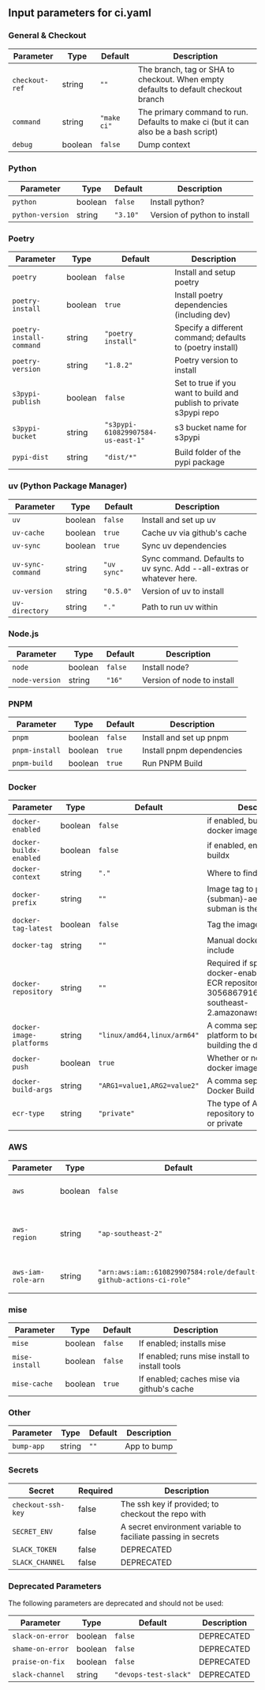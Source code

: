 ## Input parameters for ci.yaml

### General & Checkout

| Parameter      | Type    | Default     | Description                                                                        |
| -------------- | ------- | ----------- | ---------------------------------------------------------------------------------- |
| `checkout-ref` | string  | `""`        | The branch, tag or SHA to checkout. When empty defaults to default checkout branch |
| `command`      | string  | `"make ci"` | The primary command to run. Defaults to make ci (but it can also be a bash script) |
| `debug`        | boolean | `false`     | Dump context                                                                       |

### Python

| Parameter        | Type    | Default  | Description                  |
| ---------------- | ------- | -------- | ---------------------------- |
| `python`         | boolean | `false`  | Install python?              |
| `python-version` | string  | `"3.10"` | Version of python to install |

### Poetry

| Parameter                | Type    | Default                           | Description                                                         |
| ------------------------ | ------- | --------------------------------- | ------------------------------------------------------------------- |
| `poetry`                 | boolean | `false`                           | Install and setup poetry                                            |
| `poetry-install`         | boolean | `true`                            | Install poetry dependencies (including dev)                         |
| `poetry-install-command` | string  | `"poetry install"`                | Specify a different command; defaults to (poetry install)           |
| `poetry-version`         | string  | `"1.8.2"`                         | Poetry version to install                                           |
| `s3pypi-publish`         | boolean | `false`                           | Set to true if you want to build and publish to private s3pypi repo |
| `s3pypi-bucket`          | string  | `"s3pypi-610829907584-us-east-1"` | s3 bucket name for s3pypi                                           |
| `pypi-dist`              | string  | `"dist/*"`                        | Build folder of the pypi package                                    |

### uv (Python Package Manager)

| Parameter         | Type    | Default     | Description                                                           |
| ----------------- | ------- | ----------- | --------------------------------------------------------------------- |
| `uv`              | boolean | `false`     | Install and set up uv                                                 |
| `uv-cache`        | boolean | `true`      | Cache uv via github's cache                                           |
| `uv-sync`         | boolean | `true`      | Sync uv dependencies                                                  |
| `uv-sync-command` | string  | `"uv sync"` | Sync command. Defaults to uv sync. Add --all-extras or whatever here. |
| `uv-version`      | string  | `"0.5.0"`   | Version of uv to install                                              |
| `uv-directory`    | string  | `"."`       | Path to run uv within                                                 |

### Node.js

| Parameter      | Type    | Default | Description                |
| -------------- | ------- | ------- | -------------------------- |
| `node`         | boolean | `false` | Install node?              |
| `node-version` | string  | `"16"`  | Version of node to install |

### PNPM

| Parameter      | Type    | Default | Description               |
| -------------- | ------- | ------- | ------------------------- |
| `pnpm`         | boolean | `false` | Install and set up pnpm   |
| `pnpm-install` | boolean | `true`  | Install pnpm dependencies |
| `pnpm-build`   | boolean | `true`  | Run PNPM Build            |

### Docker

| Parameter                | Type    | Default                     | Description                                                                                                                     |
| ------------------------ | ------- | --------------------------- | ------------------------------------------------------------------------------------------------------------------------------- |
| `docker-enabled`         | boolean | `false`                     | if enabled, build + push a docker image                                                                                         |
| `docker-buildx-enabled`  | boolean | `false`                     | if enabled, enables docker buildx                                                                                               |
| `docker-context`         | string  | `"."`                       | Where to find the Dockerfile                                                                                                    |
| `docker-prefix`          | string  | `""`                        | Image tag to prefix. Eg: {subman}-aed1f13, where subman is the docker-prefix                                                    |
| `docker-tag-latest`      | boolean | `false`                     | Tag the image as `latest`                                                                                                       |
| `docker-tag`             | string  | `""`                        | Manual docker tag to include                                                                                                    |
| `docker-repository`      | string  | `""`                        | Required if specifying docker-enabled. This is the ECR repository. EG: 305686791668.dkr.ecr.ap-southeast-2.amazonaws.com/uptick |
| `docker-image-platforms` | string  | `"linux/amd64,linux/arm64"` | A comma separated list of platform to be used for building the docker image                                                     |
| `docker-push`            | boolean | `true`                      | Whether or not to push docker images                                                                                            |
| `docker-build-args`      | string  | `"ARG1=value1,ARG2=value2"` | A comma separated list of Docker Build arguments                                                                                |
| `ecr-type`               | string  | `"private"`                 | The type of AWS ECR repository to push to public or private                                                                     |

### AWS

| Parameter          | Type    | Default                                                           | Description                                      |
| ------------------ | ------- | ----------------------------------------------------------------- | ------------------------------------------------ |
| `aws`              | boolean | `false`                                                           | If enabled set up AWS Credentials                |
| `aws-region`       | string  | `"ap-southeast-2"`                                                | The AWS region to configure the AWS profile with |
| `aws-iam-role-arn` | string  | `"arn:aws:iam::610829907584:role/default-github-actions-ci-role"` | AWS IAM Role to assume                           |

### mise

| Parameter      | Type    | Default | Description                                    |
| -------------- | ------- | ------- | ---------------------------------------------- |
| `mise`         | boolean | `false` | If enabled; installs mise                      |
| `mise-install` | boolean | `false` | If enabled; runs mise install to install tools |
| `mise-cache`   | boolean | `true`  | If enabled; caches mise via github's cache     |

### Other

| Parameter  | Type   | Default | Description |
| ---------- | ------ | ------- | ----------- |
| `bump-app` | string | `""`    | App to bump |

### Secrets

| Secret             | Required | Description                                                   |
| ------------------ | -------- | ------------------------------------------------------------- |
| `checkout-ssh-key` | false    | The ssh key if provided; to checkout the repo with            |
| `SECRET_ENV`       | false    | A secret environment variable to faciliate passing in secrets |
| `SLACK_TOKEN`      | false    | DEPRECATED                                                    |
| `SLACK_CHANNEL`    | false    | DEPRECATED                                                    |

### Deprecated Parameters

The following parameters are deprecated and should not be used:

| Parameter        | Type    | Default               | Description |
| ---------------- | ------- | --------------------- | ----------- |
| `slack-on-error` | boolean | `false`               | DEPRECATED  |
| `shame-on-error` | boolean | `false`               | DEPRECATED  |
| `praise-on-fix`  | boolean | `false`               | DEPRECATED  |
| `slack-channel`  | string  | `"devops-test-slack"` | DEPRECATED  |
